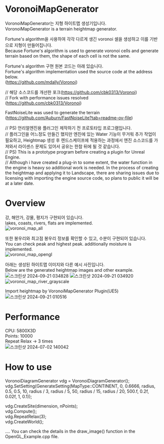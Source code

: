 # VoronoiMapGenerator
VoronoiMapGenerator는 지형 하이트맵 생성기입니다.  
VoronoiMapGenerator is a terrain heightmap generator.

Fortune's algorithm을 사용하여 각각 다르게 생긴 voronoi 셀을 생성하고 이를 기반으로 지형이 만들어집니다.  
Because Fortune's algorithm is used to generate voronoi cells and generate terrain based on them, the shape of each cell is not the same.

Fortune's algorithm 구현 원본 코드는 아래 있습니다.  
Fortune's algorithm implementation used the source code at the address below.  
(https://github.com/mdally/Voronoi)

// 해당 소스코드를 개선한 포크(https://github.com/cbk0313/Voronoi)  
// Fork with performance issues resolved (https://github.com/cbk0313/Voronoi)  

FastNoiseLite was used to generate the terrain (https://github.com/Auburn/FastNoiseLite?tab=readme-ov-file)  

// PS) 언리얼엔진용 플러그인 제작하기 전 프로토타입 프로그램입니다.  
// 플러그인을 어느정도 만들긴 했지만 엔진에 있는 Water 기능이 무거워 추가 작업이 필요하고, Heightmap 생성 후 렌드스케이프에 적용하는 과정에서 엔진 소스코드를 가져와서 라이센스 문제도 있어서 공유는 한참 뒤에 될 것 같습니다.  
// PS) This is a prototype program before creating a plugin for Unreal Engine.  
// Although i have created a plug-in to some extent, the water function in the engine is heavy so additional work is needed. In the process of creating the heightmap and applying it to Landscape, there are sharing issues due to licensing with importing the engine source code, so plans to public it will be at a later date.  
  
# Overview
강, 해안가, 강물, 평지가 구현되어 있습니다.  
lakes, coasts, rivers, flats are implemented.  
![voronoi_map_all](https://github.com/cbk0313/VoronoiMapGenerator/assets/66576971/87fcbb28-c350-47b5-bbd5-e3cb7c0d0586)

또한 봉우리와 최고점 봉우리 정보를 확인할 수 있고, 수분이 구현되어 있습니다.  
You can check peak and highest peak. additionally moisture is implemented.  
![voronoi_map_opengl](https://github.com/cbk0313/VoronoiMapGenerator/assets/66576971/b19122a2-093a-406a-8027-0a227254f3cc)

아래는 생성된 하이트맵 이미지와 다른 예시 사진입니다.  
Below are the generated heightmap images and other example.  
![스크린샷 2024-09-21 034828](https://github.com/user-attachments/assets/5c6b3b4c-ed7c-42f3-8582-9586e8ca5f0e)
![스크린샷 2024-09-21 034920](https://github.com/user-attachments/assets/5c03a0d5-7c42-4f89-ad36-527c18f15c29)
![voronoi_map_river_grayscale](https://github.com/user-attachments/assets/880a08c6-1edf-4f9f-966a-f666ed66a4b2)
  
Import heightmap by VoronoiMapGenerator Plugin(UE5) 
![스크린샷 2024-09-21 010516](https://github.com/user-attachments/assets/e0877589-0e90-4718-99b9-8931215e0b57)
  
# Performance
CPU: 5800X3D  
Points: 10000  
Repeat Relax -> 3 times  
![스크린샷 2024-07-02 140042](https://github.com/cbk0313/VoronoiMapGenerator/assets/66576971/b5cdab98-aeac-4913-9559-9e736e2b5a04)  

# How to use  
VoronoiDiagramGenerator vdg = VoronoiDiagramGenerator();  
vdg.SetSetting(GenerateSetting(MapType::CONTINENT, 0, 0.6666, radius, 0.5, 0.5, 10, radius / 3, radius / 5, 50, radius / 15, radius / 20, 500.f, 0.2f, 0.02f, 1, 0.1));  
  
vdg.CreateSite(dimension, nPoints);  
vdg.Compute();  
vdg.RepeatRelax(3);  
vdg.CreateWorld();  
  
.... You can check the details in the draw_image() function in the OpenGL_Example.cpp file.
